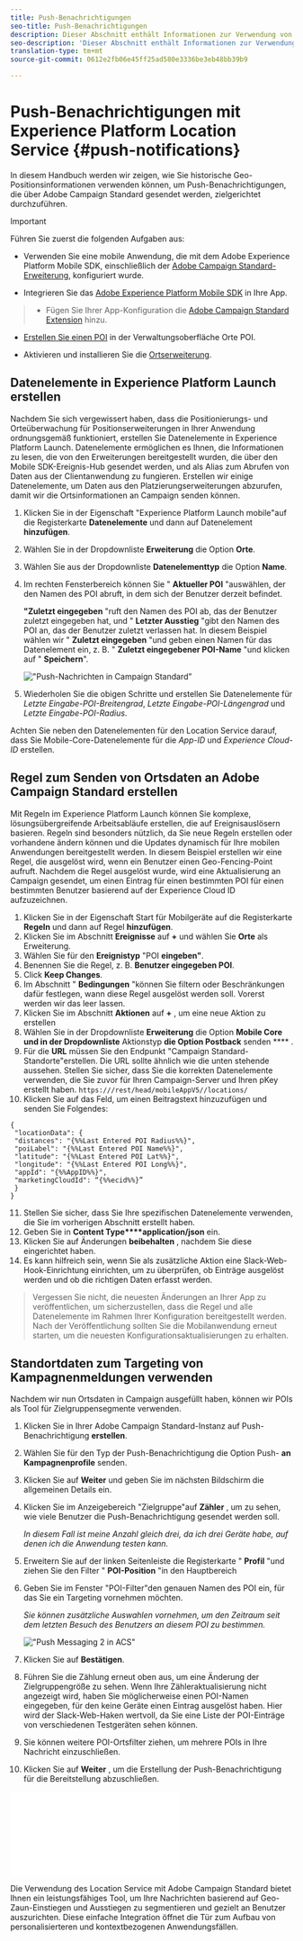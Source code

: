 ```yaml
---
title: Push-Benachrichtigungen
seo-title: Push-Benachrichtigungen
description: Dieser Abschnitt enthält Informationen zur Verwendung von Orten mit Push-Benachrichtigungen in Campaign Standard.
seo-description: 'Dieser Abschnitt enthält Informationen zur Verwendung von Orten mit Push-Benachrichtigungen in Campaign Standard. '
translation-type: tm+mt
source-git-commit: 0612e2fb06e45ff25ad580e3336be3eb48bb39b9

---
```



# Push-Benachrichtigungen mit Experience Platform Location Service {#push-notifications}

In diesem Handbuch werden wir zeigen, wie Sie historische Geo-Positionsinformationen verwenden können, um Push-Benachrichtigungen, die über Adobe Campaign Standard gesendet werden, zielgerichtet durchzuführen.

>[!IMPORTANT]
>
>Führen Sie zuerst die folgenden Aufgaben aus:
>
>* Verwenden Sie eine mobile Anwendung, die mit dem Adobe Experience Platform Mobile SDK, einschließlich der [Adobe Campaign Standard-Erweiterung](https://aep-sdks.gitbook.io/docs/using-mobile-extensions/adobe-campaign-standard), konfiguriert wurde.
   >
   >
* Integrieren Sie das [Adobe Experience Platform Mobile SDK](https://aep-sdks.gitbook.io/docs/getting-started/get-the-sdk) in Ihre App.
>* Fügen Sie Ihrer App-Konfiguration die [Adobe Campaign Standard Extension](https://aep-sdks.gitbook.io/docs/using-mobile-extensions/adobe-campaign-standard) hinzu.
   >
   >
* [Erstellen Sie einen POI](/help/poi-mgmt-ui/create-a-poi-ui.md) in der Verwaltungsoberfläche Orte POI.
   >
   >
* Aktivieren und installieren Sie die [Ortserweiterung](/help/places-ext-aep-sdks/places-extension/places-extension.md).



## Datenelemente in Experience Platform Launch erstellen

Nachdem Sie sich vergewissert haben, dass die Positionierungs- und Orteüberwachung für Positionserweiterungen in Ihrer Anwendung ordnungsgemäß funktioniert, erstellen Sie Datenelemente in Experience Platform Launch. Datenelemente ermöglichen es Ihnen, die Informationen zu lesen, die von den Erweiterungen bereitgestellt wurden, die über den Mobile SDK-Ereignis-Hub gesendet werden, und als Alias zum Abrufen von Daten aus der Clientanwendung zu fungieren. Erstellen wir einige Datenelemente, um Daten aus den Platzierungserweiterungen abzurufen, damit wir die Ortsinformationen an Campaign senden können.

1. Klicken Sie in der Eigenschaft "Experience Platform Launch mobile"auf die Registerkarte **Datenelemente** und dann auf Datenelement **hinzufügen**.
2. Wählen Sie in der Dropdownliste **Erweiterung** die Option **Orte**.
3. Wählen Sie aus der Dropdownliste **Datenelementtyp** die Option **Name**.
4. Im rechten Fensterbereich können Sie " **Aktueller POI** "auswählen, der den Namen des POI abruft, in dem sich der Benutzer derzeit befindet.

   **"Zuletzt eingegeben** "ruft den Namen des POI ab, das der Benutzer zuletzt eingegeben hat, und " **Letzter Ausstieg** "gibt den Namen des POI an, das der Benutzer zuletzt verlassen hat. In diesem Beispiel wählen wir " **Zuletzt eingegeben** "und geben einen Namen für das Datenelement ein, z. B. " **Zuletzt eingegebener POI-Name** "und klicken auf " **Speichern**".

   !["Push-Nachrichten in Campaign Standard"](/help/assets/ACS_Push1.png)


5. Wiederholen Sie die obigen Schritte und erstellen Sie Datenelemente für _Letzte Eingabe-POI-Breitengrad_, _Letzte Eingabe-POI-Längengrad_ und _Letzte Eingabe-POI-Radius_.

Achten Sie neben den Datenelementen für den Location Service darauf, dass Sie Mobile-Core-Datenelemente für die _App-ID_ und _Experience Cloud-ID_ erstellen.

## Regel zum Senden von Ortsdaten an Adobe Campaign Standard erstellen

Mit Regeln im Experience Platform Launch können Sie komplexe, lösungsübergreifende Arbeitsabläufe erstellen, die auf Ereignisauslösern basieren. Regeln sind besonders nützlich, da Sie neue Regeln erstellen oder vorhandene ändern können und die Updates dynamisch für Ihre mobilen Anwendungen bereitgestellt werden. In diesem Beispiel erstellen wir eine Regel, die ausgelöst wird, wenn ein Benutzer einen Geo-Fencing-Point aufruft. Nachdem die Regel ausgelöst wurde, wird eine Aktualisierung an Campaign gesendet, um einen Eintrag für einen bestimmten POI für einen bestimmten Benutzer basierend auf der Experience Cloud ID aufzuzeichnen.

1. Klicken Sie in der Eigenschaft Start für Mobilgeräte auf die Registerkarte **Regeln** und dann auf Regel **hinzufügen**.
2. Klicken Sie im Abschnitt **Ereignisse** auf **+** und wählen Sie **Orte** als Erweiterung.
3. Wählen Sie für den **Ereignistyp** "POI **eingeben"**.
4. Benennen Sie die Regel, z. B. **Benutzer eingegeben POI**.
5. Click **Keep Changes**.
6. Im Abschnitt " **Bedingungen** "können Sie filtern oder Beschränkungen dafür festlegen, wann diese Regel ausgelöst werden soll.  Vorerst werden wir das leer lassen.
7. Klicken Sie im Abschnitt **Aktionen** auf **+** , um eine neue Aktion zu erstellen
8. Wählen Sie in der Dropdownliste **Erweiterung** die Option **Mobile Core und in der Dropdownliste** Aktionstyp **die Option Postback** senden **** .
9. Für die **URL** müssen Sie den Endpunkt "Campaign Standard-Standorte"erstellen.  Die URL sollte ähnlich wie die unten stehende aussehen. Stellen Sie sicher, dass Sie die korrekten Datenelemente verwenden, die Sie zuvor für Ihren Campaign-Server und Ihren pKey erstellt haben. `https:///rest/head/mobileAppV5//locations/`
10. Klicken Sie auf das Feld, um einen Beitragstext hinzuzufügen und senden Sie Folgendes:

   ```
   {
    "locationData": {
    "distances": "{%%Last Entered POI Radius%%}",
    "poiLabel": "{%%Last Entered POI Name%%}",
    "latitude": "{%%Last Entered POI Lat%%}",
    "longitude": "{%%Last Entered POI Long%%}",
    "appId": "{%%AppID%%}",
    "marketingCloudId": “{%%ecid%%}”
    }
   }
   ```

11. Stellen Sie sicher, dass Sie Ihre spezifischen Datenelemente verwenden, die Sie im vorherigen Abschnitt erstellt haben.
12. Geben Sie in **Content Type****application/json** ein.
13. Klicken Sie auf Änderungen **beibehalten** , nachdem Sie diese eingerichtet haben.
14. Es kann hilfreich sein, wenn Sie als zusätzliche Aktion eine Slack-Web-Hook-Einrichtung einrichten, um zu überprüfen, ob Einträge ausgelöst werden und ob die richtigen Daten erfasst werden.


>Vergessen Sie nicht, die neuesten Änderungen an Ihrer App zu veröffentlichen, um sicherzustellen, dass die Regel und alle Datenelemente im Rahmen Ihrer Konfiguration bereitgestellt werden. Nach der Veröffentlichung sollten Sie die Mobilanwendung erneut starten, um die neuesten Konfigurationsaktualisierungen zu erhalten.

## Standortdaten zum Targeting von Kampagnenmeldungen verwenden

Nachdem wir nun Ortsdaten in Campaign ausgefüllt haben, können wir POIs als Tool für Zielgruppensegmente verwenden.

1. Klicken Sie in Ihrer Adobe Campaign Standard-Instanz auf Push-Benachrichtigung **erstellen**.
2. Wählen Sie für den Typ der Push-Benachrichtigung die Option Push- **an Kampagnenprofile** senden.
3. Klicken Sie auf **Weiter** und geben Sie im nächsten Bildschirm die allgemeinen Details ein.
4. Klicken Sie im Anzeigebereich "Zielgruppe"auf **Zähler** , um zu sehen, wie viele Benutzer die Push-Benachrichtigung gesendet werden soll.

   *In diesem Fall ist meine Anzahl gleich drei, da ich drei Geräte habe, auf denen ich die Anwendung testen kann.*

5. Erweitern Sie auf der linken Seitenleiste die Registerkarte " **Profil** "und ziehen Sie den Filter " **POI-Position** "in den Hauptbereich
6. Geben Sie im Fenster "POI-Filter"den genauen Namen des POI ein, für das Sie ein Targeting vornehmen möchten.

   *Sie können zusätzliche Auswahlen vornehmen, um den Zeitraum seit dem letzten Besuch des Benutzers an diesem POI zu bestimmen.*

   !["Push Messaging 2 in ACS"](/help/assets/ACS_push2.png)


7. Klicken Sie auf **Bestätigen**.
8. Führen Sie die Zählung erneut oben aus, um eine Änderung der Zielgruppengröße zu sehen.  Wenn Ihre Zähleraktualisierung nicht angezeigt wird, haben Sie möglicherweise einen POI-Namen eingegeben, für den keine Geräte einen Eintrag ausgelöst haben. Hier wird der Slack-Web-Haken wertvoll, da Sie eine Liste der POI-Einträge von verschiedenen Testgeräten sehen können.
9. Sie können weitere POI-Ortsfilter ziehen, um mehrere POIs in Ihre Nachricht einzuschließen.
10. Klicken Sie auf **Weiter** , um die Erstellung der Push-Benachrichtigung für die Bereitstellung abzuschließen.

   !["Push Messaging 3 in ACS"](/help/assets/ACS_push3.html)

Die Verwendung des Location Service mit Adobe Campaign Standard bietet Ihnen ein leistungsfähiges Tool, um Ihre Nachrichten basierend auf Geo-Zaun-Einstiegen und Ausstiegen zu segmentieren und gezielt an Benutzer auszurichten. Diese einfache Integration öffnet die Tür zum Aufbau von personalisierteren und kontextbezogenen Anwendungsfällen.